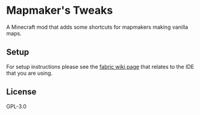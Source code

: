 # Mapmaker's Tweaks

A Minecraft mod that adds some shortcuts for mapmakers making vanilla maps.

## Setup

For setup instructions please see the [fabric wiki page](https://fabricmc.net/wiki/tutorial:setup) that relates to the IDE that you are using.

## License

GPL-3.0